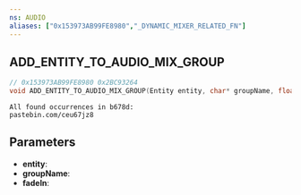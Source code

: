 ```yaml
---
ns: AUDIO
aliases: ["0x153973AB99FE8980","_DYNAMIC_MIXER_RELATED_FN"]
---
```

## ADD_ENTITY_TO_AUDIO_MIX_GROUP

```c
// 0x153973AB99FE8980 0x2BC93264
void ADD_ENTITY_TO_AUDIO_MIX_GROUP(Entity entity, char* groupName, float fadeIn);
```

```
All found occurrences in b678d:
pastebin.com/ceu67jz8
```

## Parameters
* **entity**:
* **groupName**:
* **fadeIn**:

